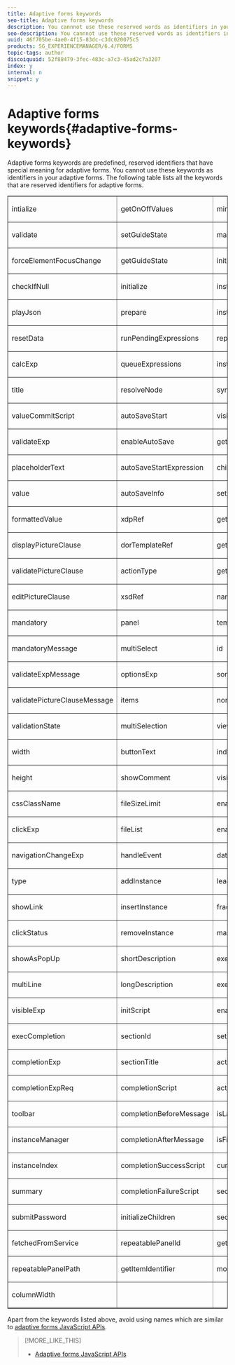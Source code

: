 ```yaml
---
title: Adaptive forms keywords
seo-title: Adaptive forms keywords
description: You cannnot use these reserved words as identifiers in your adaptive forms.
seo-description: You cannnot use these reserved words as identifiers in your adaptive forms.
uuid: 46f705be-4ae0-4f15-83dc-c3dc020075c5
products: SG_EXPERIENCEMANAGER/6.4/FORMS
topic-tags: author
discoiquuid: 52f88479-3fec-483c-a7c3-45ad2c7a3207
index: y
internal: n
snippet: y
---
```


# Adaptive forms keywords{#adaptive-forms-keywords}

Adaptive forms keywords are predefined, reserved identifiers that have special meaning for adaptive forms. You cannot use these keywords as identifiers in your adaptive forms. The following table lists all the keywords that are reserved identifiers for adaptive forms. 

<table border="1" cellpadding="0" cellspacing="0" width="584"> 
 <tbody>
  <tr>
   <td valign="top" width="200"><p>intialize</p> </td> 
   <td valign="top" width="163"><p>getOnOffValues</p> </td> 
   <td valign="top" width="221"><p>minOccur</p> </td> 
  </tr>
  <tr>
   <td valign="top" width="200"><p>validate</p> </td> 
   <td valign="top" width="163"><p>setGuideState</p> </td> 
   <td valign="top" width="221"><p>maxOccur</p> </td> 
  </tr>
  <tr>
   <td valign="top" width="200"><p>forceElementFocusChange</p> </td> 
   <td valign="top" width="163"><p>getGuideState</p> </td> 
   <td valign="top" width="221"><p>initialOccur</p> </td> 
  </tr>
  <tr>
   <td valign="top" width="200"><p>checkIfNull</p> </td> 
   <td valign="top" width="163"><p>initialize</p> </td> 
   <td valign="top" width="221"><p>instanceTemplateId</p> </td> 
  </tr>
  <tr>
   <td valign="top" width="200"><p>playJson</p> </td> 
   <td valign="top" width="163"><p>prepare</p> </td> 
   <td valign="top" width="221"><p>instanceCount</p> </td> 
  </tr>
  <tr>
   <td valign="top" width="200"><p>resetData</p> </td> 
   <td valign="top" width="163"><p>runPendingExpressions</p> </td> 
   <td valign="top" width="221"><p>repeatable</p> </td> 
  </tr>
  <tr>
   <td valign="top" width="200"><p>calcExp</p> </td> 
   <td valign="top" width="163"><p>queueExpressions</p> </td> 
   <td valign="top" width="221"><p>instances</p> </td> 
  </tr>
  <tr>
   <td valign="top" width="200"><p>title</p> </td> 
   <td valign="top" width="163"><p>resolveNode</p> </td> 
   <td valign="top" width="221"><p>syncXFAProps</p> </td> 
  </tr>
  <tr>
   <td valign="top" width="200"><p>valueCommitScript</p> </td> 
   <td valign="top" width="163"><p>autoSaveStart</p> </td> 
   <td valign="top" width="221"><p>visit</p> </td> 
  </tr>
  <tr>
   <td valign="top" width="200"><p>validateExp</p> </td> 
   <td valign="top" width="163"><p>enableAutoSave</p> </td> 
   <td valign="top" width="221"><p>getElement</p> </td> 
  </tr>
  <tr>
   <td valign="top" width="200"><p>placeholderText</p> </td> 
   <td valign="top" width="163"><p>autoSaveStartExpression</p> </td> 
   <td valign="top" width="221"><p>children</p> </td> 
  </tr>
  <tr>
   <td valign="top" width="200"><p>value</p> </td> 
   <td valign="top" width="163"><p>autoSaveInfo</p> </td> 
   <td valign="top" width="221"><p>setAttribute</p> </td> 
  </tr>
  <tr>
   <td valign="top" width="200"><p>formattedValue</p> </td> 
   <td valign="top" width="163"><p>xdpRef</p> </td> 
   <td valign="top" width="221"><p>getGuideProp</p> </td> 
  </tr>
  <tr>
   <td valign="top" width="200"><p>displayPictureClause</p> </td> 
   <td valign="top" width="163"><p>dorTemplateRef</p> </td> 
   <td valign="top" width="221"><p>getXFAProp</p> </td> 
  </tr>
  <tr>
   <td valign="top" width="200"><p>validatePictureClause</p> </td> 
   <td valign="top" width="163"><p>actionType</p> </td> 
   <td valign="top" width="221"><p>getAttribute</p> </td> 
  </tr>
  <tr>
   <td valign="top" width="200"><p>editPictureClause</p> </td> 
   <td valign="top" width="163"><p>xsdRef</p> </td> 
   <td valign="top" width="221"><p>name</p> </td> 
  </tr>
  <tr>
   <td valign="top" width="200"><p>mandatory</p> </td> 
   <td valign="top" width="163"><p>panel</p> </td> 
   <td valign="top" width="221"><p>templateId</p> </td> 
  </tr>
  <tr>
   <td valign="top" width="200"><p>mandatoryMessage</p> </td> 
   <td valign="top" width="163"><p>multiSelect</p> </td> 
   <td valign="top" width="221"><p>id</p> </td> 
  </tr>
  <tr>
   <td valign="top" width="200"><p>validateExpMessage</p> </td> 
   <td valign="top" width="163"><p>optionsExp</p> </td> 
   <td valign="top" width="221"><p>somExpression</p> </td> 
  </tr>
  <tr>
   <td valign="top" width="200"><p>validatePictureClauseMessage</p> </td> 
   <td valign="top" width="163"><p>items</p> </td> 
   <td valign="top" width="221"><p>nonLocalizedTitle</p> </td> 
  </tr>
  <tr>
   <td valign="top" width="200"><p>validationState</p> </td> 
   <td valign="top" width="163"><p>multiSelection</p> </td> 
   <td valign="top" width="221"><p>viewVisited</p> </td> 
  </tr>
  <tr>
   <td valign="top" width="200"><p>width</p> </td> 
   <td valign="top" width="163"><p>buttonText</p> </td> 
   <td valign="top" width="221"><p>index</p> </td> 
  </tr>
  <tr>
   <td valign="top" width="200"><p>height</p> </td> 
   <td valign="top" width="163"><p>showComment</p> </td> 
   <td valign="top" width="221"><p>visible</p> </td> 
  </tr>
  <tr>
   <td valign="top" width="200"><p>cssClassName</p> </td> 
   <td valign="top" width="163"><p>fileSizeLimit</p> </td> 
   <td valign="top" width="221"><p>enabled</p> </td> 
  </tr>
  <tr>
   <td valign="top" width="200"><p>clickExp</p> </td> 
   <td valign="top" width="163"><p>fileList</p> </td> 
   <td valign="top" width="221"><p>enableLayoutOptimization</p> </td> 
  </tr>
  <tr>
   <td valign="top" width="200"><p>navigationChangeExp</p> </td> 
   <td valign="top" width="163"><p>handleEvent</p> </td> 
   <td valign="top" width="221"><p>dataType</p> </td> 
  </tr>
  <tr>
   <td valign="top" width="200"><p>type</p> </td> 
   <td valign="top" width="163"><p>addInstance</p> </td> 
   <td valign="top" width="221"><p>leadDigits</p> </td> 
  </tr>
  <tr>
   <td valign="top" width="200"><p>showLink</p> </td> 
   <td valign="top" width="163"><p>insertInstance</p> </td> 
   <td valign="top" width="221"><p>fracDigits</p> </td> 
  </tr>
  <tr>
   <td valign="top" width="200"><p>clickStatus</p> </td> 
   <td valign="top" width="163"><p>removeInstance</p> </td> 
   <td valign="top" width="221"><p>maxChars</p> </td> 
  </tr>
  <tr>
   <td valign="top" width="200"><p>showAsPopUp</p> </td> 
   <td valign="top" width="163"><p>shortDescription</p> </td> 
   <td valign="top" width="221"><p>execNavigationChangeExpression</p> </td> 
  </tr>
  <tr>
   <td valign="top" width="200"><p>multiLine</p> </td> 
   <td valign="top" width="163"><p>longDescription</p> </td> 
   <td valign="top" width="221"><p>executeExpression</p> </td> 
  </tr>
  <tr>
   <td valign="top" width="200"><p>visibleExp</p> </td> 
   <td valign="top" width="163"><p>initScript</p> </td> 
   <td valign="top" width="221"><p>enabledExp</p> </td> 
  </tr>
  <tr>
   <td valign="top" width="200"><p>execCompletion</p> </td> 
   <td valign="top" width="163"><p>sectionId</p> </td> 
   <td valign="top" width="221"><p>setFocus</p> </td> 
  </tr>
  <tr>
   <td valign="top" width="200"><p>completionExp</p> </td> 
   <td valign="top" width="163"><p>sectionTitle</p> </td> 
   <td valign="top" width="221"><p>activeInstance</p> </td> 
  </tr>
  <tr>
   <td valign="top" width="200"><p>completionExpReq</p> </td> 
   <td valign="top" width="163"><p>completionScript</p> </td> 
   <td valign="top" width="221"><p>activePart</p> </td> 
  </tr>
  <tr>
   <td valign="top" width="200"><p>toolbar</p> </td> 
   <td valign="top" width="163"><p>completionBeforeMessage</p> </td> 
   <td valign="top" width="221"><p>isLastPart</p> </td> 
  </tr>
  <tr>
   <td valign="top" width="200"><p>instanceManager</p> </td> 
   <td valign="top" width="163"><p>completionAfterMessage</p> </td> 
   <td valign="top" width="221"><p>isFirstPart</p> </td> 
  </tr>
  <tr>
   <td valign="top" width="200"><p>instanceIndex</p> </td> 
   <td valign="top" width="163"><p>completionSuccessScript</p> </td> 
   <td valign="top" width="221"><p>currentActivePart</p> </td> 
  </tr>
  <tr>
   <td valign="top" width="200"><p>summary</p> </td> 
   <td valign="top" width="163"><p>completionFailureScript</p> </td> 
   <td valign="top" width="221"><p>sectionName</p> </td> 
  </tr>
  <tr>
   <td valign="top" width="200"><p>submitPassword</p> </td> 
   <td valign="top" width="163"><p>initializeChildren</p> </td> 
   <td valign="top" width="221"><p>sectionFields</p> </td> 
  </tr>
  <tr>
   <td valign="top" width="200"><p>fetchedFromService</p> </td> 
   <td valign="top" width="163"><p>repeatablePanelId</p> </td> 
   <td valign="top" width="221"><p>getSelectedIndex</p> </td> 
  </tr>
  <tr>
   <td valign="top" width="200"><p>repeatablePanelPath</p> </td> 
   <td valign="top" width="163"><p>getItemIdentifier</p> </td> 
   <td valign="top" width="221"><p>mobileLayout</p> </td> 
  </tr>
  <tr>
   <td valign="top" width="200"><p>columnWidth</p> </td> 
   <td valign="top" width="163"> </td> 
   <td valign="top" width="221"> </td> 
  </tr>
 </tbody>
</table>

Apart from the keywords listed above, avoid using names which are similar to [adaptive forms JavaScript APIs](http://adobe.com/go/learn_aemforms_javascript_api_63).

>[!MORE_LIKE_THIS]
>
>* [Adaptive forms JavaScript APIs](http://adobe.com/go/learn_aemforms_javascript_api_63)
